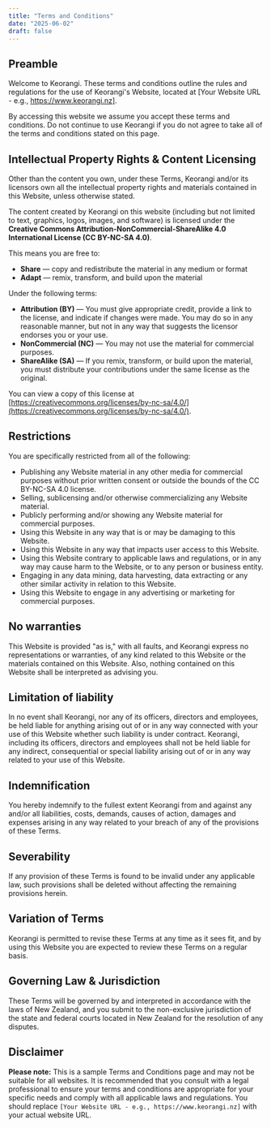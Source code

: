 ```yaml
---
title: "Terms and Conditions"
date: "2025-06-02"
draft: false
---
```


## Preamble

Welcome to Keorangi. These terms and conditions outline the rules and regulations for the use of Keorangi's Website, located at [Your Website URL - e.g., https://www.keorangi.nz].

By accessing this website we assume you accept these terms and conditions. Do not continue to use Keorangi if you do not agree to take all of the terms and conditions stated on this page.

## Intellectual Property Rights & Content Licensing

Other than the content you own, under these Terms, Keorangi and/or its licensors own all the intellectual property rights and materials contained in this Website, unless otherwise stated.

The content created by Keorangi on this website (including but not limited to text, graphics, logos, images, and software) is licensed under the **Creative Commons Attribution-NonCommercial-ShareAlike 4.0 International License (CC BY-NC-SA 4.0)**.

This means you are free to:

*   **Share** — copy and redistribute the material in any medium or format
*   **Adapt** — remix, transform, and build upon the material

Under the following terms:

*   **Attribution (BY)** — You must give appropriate credit, provide a link to the license, and indicate if changes were made. You may do so in any reasonable manner, but not in any way that suggests the licensor endorses you or your use.
*   **NonCommercial (NC)** — You may not use the material for commercial purposes.
*   **ShareAlike (SA)** — If you remix, transform, or build upon the material, you must distribute your contributions under the same license as the original.

You can view a copy of this license at [https://creativecommons.org/licenses/by-nc-sa/4.0/](https://creativecommons.org/licenses/by-nc-sa/4.0/).

## Restrictions

You are specifically restricted from all of the following:
*   Publishing any Website material in any other media for commercial purposes without prior written consent or outside the bounds of the CC BY-NC-SA 4.0 license.
*   Selling, sublicensing and/or otherwise commercializing any Website material.
*   Publicly performing and/or showing any Website material for commercial purposes.
*   Using this Website in any way that is or may be damaging to this Website.
*   Using this Website in any way that impacts user access to this Website.
*   Using this Website contrary to applicable laws and regulations, or in any way may cause harm to the Website, or to any person or business entity.
*   Engaging in any data mining, data harvesting, data extracting or any other similar activity in relation to this Website.
*   Using this Website to engage in any advertising or marketing for commercial purposes.

## No warranties

This Website is provided "as is," with all faults, and Keorangi express no representations or warranties, of any kind related to this Website or the materials contained on this Website. Also, nothing contained on this Website shall be interpreted as advising you.

## Limitation of liability

In no event shall Keorangi, nor any of its officers, directors and employees, be held liable for anything arising out of or in any way connected with your use of this Website whether such liability is under contract. Keorangi, including its officers, directors and employees shall not be held liable for any indirect, consequential or special liability arising out of or in any way related to your use of this Website.

## Indemnification

You hereby indemnify to the fullest extent Keorangi from and against any and/or all liabilities, costs, demands, causes of action, damages and expenses arising in any way related to your breach of any of the provisions of these Terms.

## Severability

If any provision of these Terms is found to be invalid under any applicable law, such provisions shall be deleted without affecting the remaining provisions herein.

## Variation of Terms

Keorangi is permitted to revise these Terms at any time as it sees fit, and by using this Website you are expected to review these Terms on a regular basis.

## Governing Law & Jurisdiction

These Terms will be governed by and interpreted in accordance with the laws of New Zealand, and you submit to the non-exclusive jurisdiction of the state and federal courts located in New Zealand for the resolution of any disputes.

## Disclaimer

**Please note:** This is a sample Terms and Conditions page and may not be suitable for all websites. It is recommended that you consult with a legal professional to ensure your terms and conditions are appropriate for your specific needs and comply with all applicable laws and regulations. You should replace `[Your Website URL - e.g., https://www.keorangi.nz]` with your actual website URL.
